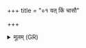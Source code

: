 +++
title = "०१ यत् किं चासौ"

+++
<details><summary>मूलम् (GR)</summary>

यत् किं चासौ मनसा यच् च वाचा  
यज्ञैर् जुहोति हविषा यजुर्भिः ।  
तन् मृत्युना निरृतिः संविदाना  
पुरा दृष्टाद् आज्यं हन्त्व् अस्य ॥
</details>